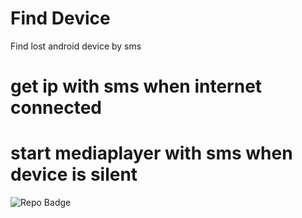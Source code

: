 # Find Device
Find lost android device by sms
# get ip with sms when internet connected
# start mediaplayer with sms when device is silent
![Repo Badge](https://visitor-badge.laobi.icu/badge?page_id=null-err0r.Find-Device) 
